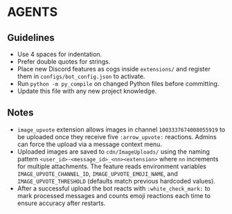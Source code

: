 # AGENTS

## Guidelines
- Use 4 spaces for indentation.
- Prefer double quotes for strings.
- Place new Discord features as cogs inside `extensions/` and register them in `configs/bot_config.json` to activate.
- Run `python -m py_compile` on changed Python files before committing.
- Update this file with any new project knowledge.

## Notes
- `image_upvote` extension allows images in channel `1003337674008055919` to be uploaded once they receive five `:arrow_upvote:` reactions. Admins can force the upload via a message context menu.
- Uploaded images are saved to `cdn/ImageUploads/` using the naming pattern `<user_id>-<message_id>_<nn><extension>` where `nn` increments for multiple attachments. The feature reads environment variables `IMAGE_UPVOTE_CHANNEL_ID`, `IMAGE_UPVOTE_EMOJI_NAME`, and `IMAGE_UPVOTE_THRESHOLD` (defaults match previous hardcoded values).
- After a successful upload the bot reacts with `:white_check_mark:` to mark processed messages and counts emoji reactions each time to ensure accuracy after restarts.
